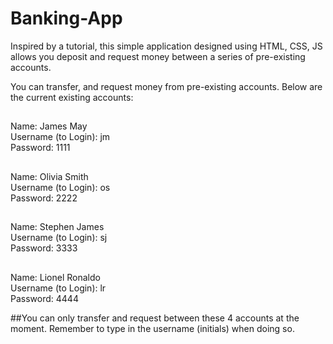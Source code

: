 # Banking-App
Inspired by a tutorial, this simple application designed using HTML, CSS, JS allows you deposit and request money between a series of pre-existing accounts.

You can transfer, and request money from pre-existing accounts. Below are the current existing accounts:

##
Name: James May
</br>Username (to Login): jm
</br>Password: 1111
##
Name: Olivia Smith 
</br>Username (to Login): os
</br>Password: 2222
##
Name: Stephen James
</br>Username (to Login): sj
</br>Password: 3333
##
Name: Lionel Ronaldo
</br>Username (to Login): lr
</br>Password: 4444

##You can only transfer and request between these 4 accounts at the moment. Remember to type in the username (initials) when doing so.
